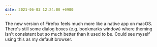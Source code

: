 ```yaml
---
date: 2021-06-03 12:24:00 +0900
---
```


The new version of Firefox feels much more like a native app on macOS. There's still some dialog boxes (e.g. bookmarks window) where theming isn't consistent but so much better than it used to be. Could see myself using this as my default browser.

